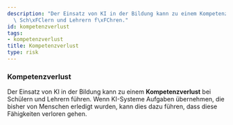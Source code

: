 ```yaml
---
description: "Der Einsatz von KI in der Bildung kann zu einem Kompetenzverlust bei\
  \ Sch\xFClern und Lehrern f\xFChren."
id: kompetenzverlust
tags:
- kompetenzverlust
title: Kompetenzverlust
type: risk
---
```



### Kompetenzverlust

Der Einsatz von KI in der Bildung kann zu einem **Kompetenzverlust** bei Schülern und Lehrern führen. Wenn KI-Systeme Aufgaben übernehmen, die bisher von Menschen erledigt wurden, kann dies dazu führen, dass diese Fähigkeiten verloren gehen.
